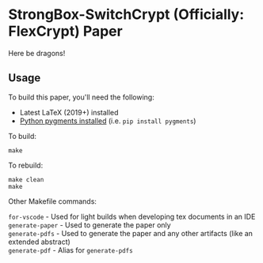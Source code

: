 # StrongBox-SwitchCrypt (Officially: FlexCrypt) Paper

Here be dragons!

## Usage

To build this paper, you'll need the following:

- Latest LaTeX (2019+) installed
- [Python pygments installed](https://pygments.org/download/) (i.e. `pip install pygments`)

To build:

```
make
```

To rebuild:

```
make clean
make
```

Other Makefile commands:

`for-vscode` - Used for light builds when developing tex documents in an IDE  
`generate-paper` - Used to generate the paper only  
`generate-pdfs` - Used to generate the paper and any other artifacts (like an extended abstract)  
`generate-pdf` - Alias for `generate-pdfs`
